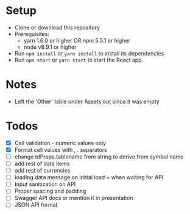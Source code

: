 # Setup

* Clone or download this repository
* Prerequisites:
  * yarn 1.6.0 or higher OR npm 5.5.1 or higher
  * node v8.9.1 or higher
* Run `npm install` or `yarn install` to install its dependencies
* Run `npm start` or `yarn start` to start the React app.

# Notes
* Left the 'Other' table under Assets out since it was empty

# Todos
* [x] Cell validation - numeric values only
* [x] Format cell values with , . separators
* [ ] change tdProps.tablename from string to derive from symbol name
* [ ] add rest of data items
* [ ] add rest of currencies
* [ ] loading data message on initial load + when waiting for API
* [ ] Input sanitization on API
* [ ] Proper spacing and padding
* [ ] Swagger API docs or mention it in presentation
* [ ] JSON API format
